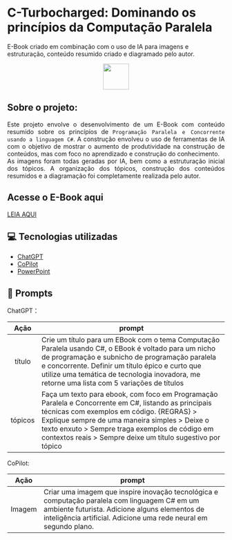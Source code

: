 # C-Turbocharged: Dominando os princípios da Computação Paralela 
E-Book criado em combinação com o uso de IA para imagens e estruturação, conteúdo resumido criado e diagramado pelo autor.

<p><div align="center"><img width="60px" src="https://cdn.jsdelivr.net/gh/devicons/devicon@latest/icons/csharp/csharp-original.svg" /></div></p>


## Sobre o projeto: 
<p><div align='justify'>
Este projeto envolve o desenvolvimento de um E-Book com conteúdo resumido sobre os princípios de <code>Programação Paralela e Concorrente usando a linguagem C#</code>. A construção envolveu o uso de ferramentas de IA com o objetivo de mostrar o aumento de produtividade na construção de conteúdos, mas com foco no aprendizado e construção do conhecimento.<br>
As imagens foram todas geradas por IA, bem como a estruturação inicial dos tópicos. A organização dos tópicos, construção dos conteúdos resumidos e a diagramação foi completamente realizada pelo autor.
<br></div></p>


## Acesse o E-Book aqui

[LEIA AQUI](https://github.com/mersobap/C-Turbocharged/blob/main/Ebook%20CSharp%20Turbocharged.pdf)

## 💻 Tecnologias utilizadas

- [ChatGPT](https://chat.openai.com/) 
- [CoPilot](https://www.microsoft.com/pt-br/microsoft-copilot)
- [PowerPoint](https://www.microsoft.com/en/microsoft-365/powerpoint)

## 🧠 Prompts

ChatGPT：

|   Ação   | prompt                                                                                                                                                                                                                                                                         |
| :------: | ------------------------------------------------------------------------------------------------------------------------------------------------------------------------------------------------------------------------------------------------------------------------------ |
|  título  | Crie um título para um EBook com o tema Computação Paralela usando C#, o EBook é voltado para um nicho de programação e subnicho de programação paralela e concorrente. Definir um título épico e curto que utilize uma temática de tecnologia inovadora, me retorne uma lista com 5 variações de títulos                                                        |
| tópicos | Faça um texto para ebook, com foco em Programação Paralela e Concorrente em C#, listando as principais técnicas com exemplos em código. {REGRAS}  > Explique sempre de uma maneira simples > Deixe o texto enxuto > Sempre traga exemplos de código em contextos reais > Sempre deixe um título sugestivo por tópico |


CoPilot:

|  Ação  | prompt                                                                                 |
| :----: | -------------------------------------------------------------------------------------- |
| Imagem | Criar uma imagem que inspire inovação tecnológica e computação paralela com linguagem C# em um ambiente futurista. Adicione alguns elementos de inteligência artificial. Adicione uma rede neural em segundo plano. |


